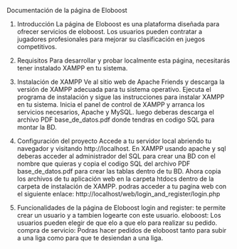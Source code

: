 Documentación de la página de Eloboost
1. Introducción
La página de Eloboost es una plataforma diseñada para ofrecer servicios de eloboost. Los usuarios pueden contratar a jugadores profesionales para mejorar su clasificación en juegos competitivos.

2. Requisitos
Para desarrollar y probar localmente esta página, necesitarás tener instalado XAMPP en tu sistema.

3. Instalación de XAMPP
Ve al sitio web de Apache Friends y descarga la versión de XAMPP adecuada para tu sistema operativo.
Ejecuta el programa de instalación y sigue las instrucciones para instalar XAMPP en tu sistema.
Inicia el panel de control de XAMPP y arranca los servicios necesarios, Apache y MySQL.
luego deberas descarga el archivo PDF base_de_datos.pdf donde tendras en codigo SQL para montar la BD.

4. Configuración del proyecto
Accede a tu servidor local abriendo tu navegador y visitando http://localhost.
En XAMPP usando apache y sql deberas acceder al administrador del SQL para crear una BD con el nombre que quieras y copia el codigo SQL del archivo PDF base_de_datos.pdf para crear las tablas dentro de tu BD. Ahora copia los archivos de tu aplicación web en la carpeta htdocs dentro de la carpeta de instalación de XAMPP.
podras acceder a tu pagina web con el siguiente enlace:
http://localhost/web/login_and_register/login.php

5. Funcionalidades de la página de Eloboost
login and register: te permite crear un usuario y a tambien logearte con este usuario.
eloboost: Los usuarios pueden elegir de que elo a que elo para realizar su pedido.
compra de servicio: Podras hacer pedidos de eloboost tanto para subir a una liga como para que te desiendan a una liga.

